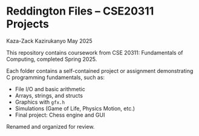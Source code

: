 # Reddington Files – CSE20311 Projects
Kaza-Zack Kazirukanyo
May 2025

This repository contains coursework from CSE 20311: Fundamentals of Computing, completed Spring 2025.

Each folder contains a self-contained project or assignment demonstrating C programming fundamentals, such as:
- File I/O and basic arithmetic
- Arrays, strings, and structs
- Graphics with `gfx.h`
- Simulations (Game of Life, Physics Motion, etc.)
- Final project: Chess engine and GUI

Renamed and organized for review.


